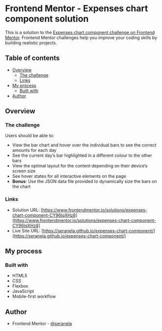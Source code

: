 # Frontend Mentor - Expenses chart component solution

This is a solution to the [Expenses chart component challenge on Frontend Mentor](https://www.frontendmentor.io/challenges/expenses-chart-component-e7yJBUdjwt). Frontend Mentor challenges help you improve your coding skills by building realistic projects. 

## Table of contents

- [Overview](#overview)
  - [The challenge](#the-challenge)
  - [Links](#links)
- [My process](#my-process)
  - [Built with](#built-with)
- [Author](#author)

## Overview

### The challenge

Users should be able to:

- View the bar chart and hover over the individual bars to see the correct amounts for each day
- See the current day’s bar highlighted in a different colour to the other bars
- View the optimal layout for the content depending on their device’s screen size
- See hover states for all interactive elements on the page
- **Bonus**: Use the JSON data file provided to dynamically size the bars on the chart

### Links

- Solution URL: [https://www.frontendmentor.io/solutions/expenses-chart-component-CY96lqXHz8](https://www.frontendmentor.io/solutions/expenses-chart-component-CY96lqXHz8)
- Live Site URL: [https://seranela.github.io/expenses-chart-component/](https://seranela.github.io/expenses-chart-component/)

## My process

### Built with

- HTML5
- CSS
- Flexbox
- JavaScript
- Mobile-first workflow

## Author

- Frontend Mentor - [@seranela](https://www.frontendmentor.io/profile/seranela)
